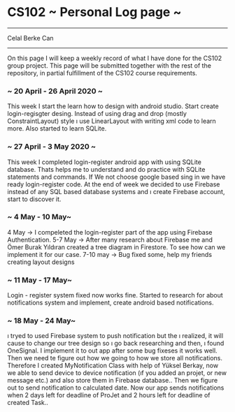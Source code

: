 # CS102 ~ Personal Log page ~
****
Celal Berke Can 
****

On this page I will keep a weekly record of what I have done for the CS102 group project. This page will be submitted together with the rest of the repository, in partial fulfillment of the CS102 course requirements.

### ~ 20 April - 26 April 2020 ~
This week I start the learn how to design with android studio. Start create login-regisgter desing. Instead of using drag and drop (mostly ConstraintLayout) style ı use LinearLayout with writing xml code to learn more. Also started to learn SQLite.
### ~ 27 April - 3 May 2020  ~
This week I completed login-register android app with using SQLite database. Thats helps me to understand and do practice with SQLite statements and commands. If We not choose google based sing in we have ready login-register code. 
At the end of week we decided to use Firebase instead of any SQL based database systems and ı create Firebase account, start to discover it.
### ~ 4 May - 10 May~
4 May -> I compeleted the login-register part of the app using Firebase Authentication.
5-7 May -> After many research about Firebase me and Ömer Burak Yıldıran created a tree diagram in Firestore. To see how can we implement it for our case.
7-10 may -> Bug fixed some, help my friends creating layout designs

### ~ 11 May - 17 May~
Login - register system fixed now works fine.
Started to research for about notifications system and implement, create android based notifications.

### ~ 18 May - 24 May~
ı tryed to used Firebase system to push notification but the ı realized, it will cause to change our tree design so ı go back researching and then, ı found OneSignal. I implement it to out app after some bug fixeses it works well. 
Then we need te figure out how we going to how we store all notifications. Therefore I created MyNotification Class with help of Yüksel Berkay, now we able to send device to device notification (ıf you added an projet, or new message etc.) and also store them in Firebase database..
Then we figure out to send notification to calculated date. Now our app sends notifications when 2 days left for deadline of ProJet and
2 hours left for deadline of created Task..
